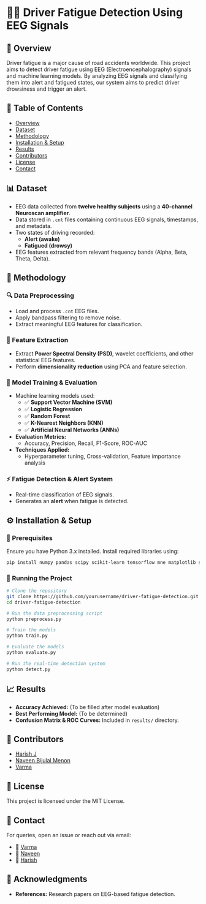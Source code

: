 # 🚗💤 Driver Fatigue Detection Using EEG Signals

## 📌 Overview
Driver fatigue is a major cause of road accidents worldwide. This project aims to detect driver fatigue using EEG (Electroencephalography) signals and machine learning models. By analyzing EEG signals and classifying them into alert and fatigued states, our system aims to predict driver drowsiness and trigger an alert.

## 📌 Table of Contents
- [Overview](#-overview)
- [Dataset](#-dataset)
- [Methodology](#-methodology)
- [Installation & Setup](#-installation--setup)
- [Results](#-results)
- [Contributors](#-contributors)
- [License](#-license)
- [Contact](#-contact)

## 📊 Dataset
- EEG data collected from **twelve healthy subjects** using a **40-channel Neuroscan amplifier**.
- Data stored in `.cnt` files containing continuous EEG signals, timestamps, and metadata.
- Two states of driving recorded:
  - **Alert (awake)**
  - **Fatigued (drowsy)**
- EEG features extracted from relevant frequency bands (Alpha, Beta, Theta, Delta).

## 🔬 Methodology
### 🔍 Data Preprocessing
- Load and process `.cnt` EEG files.
- Apply bandpass filtering to remove noise.
- Extract meaningful EEG features for classification.

### 🎯 Feature Extraction
- Extract **Power Spectral Density (PSD)**, wavelet coefficients, and other statistical EEG features.
- Perform **dimensionality reduction** using PCA and feature selection.

### 🤖 Model Training & Evaluation
- Machine learning models used:
  - ✅ **Support Vector Machine (SVM)**
  - ✅ **Logistic Regression**
  - ✅ **Random Forest**
  - ✅ **K-Nearest Neighbors (KNN)**
  - ✅ **Artificial Neural Networks (ANNs)**
- **Evaluation Metrics:**
  - Accuracy, Precision, Recall, F1-Score, ROC-AUC
- **Techniques Applied:**
  - Hyperparameter tuning, Cross-validation, Feature importance analysis

### ⚡ Fatigue Detection & Alert System
- Real-time classification of EEG signals.
- Generates an **alert** when fatigue is detected.

## ⚙️ Installation & Setup
### 🔧 Prerequisites
Ensure you have Python 3.x installed. Install required libraries using:
```bash
pip install numpy pandas scipy scikit-learn tensorflow mne matplotlib seaborn
```

### 🚀 Running the Project
```bash
# Clone the repository
git clone https://github.com/yourusername/driver-fatigue-detection.git
cd driver-fatigue-detection

# Run the data preprocessing script
python preprocess.py

# Train the models
python train.py

# Evaluate the models
python evaluate.py

# Run the real-time detection system
python detect.py
```

## 📈 Results
- **Accuracy Achieved:** (To be filled after model evaluation)
- **Best Performing Model:** (To be determined)
- **Confusion Matrix & ROC Curves:** Included in `results/` directory.

## 🤝 Contributors
- [Harish J](https://github.com/harishjanarth)
- [Naveen Bijulal Menon](https://github.com/naveenbijulalmenon)
- [Varma](https://github.com/justvarma)

## 📜 License
This project is licensed under the MIT License.

## 📧 Contact
For queries, open an issue or reach out via email:
- 📩 [Varma](mailto:simplyvarma648@gmail.com)
- 📩 [Naveen](mailto:naveenbijulalmenon@gmail.com)
- 📩 [Harish](mailto:harishjanarth@gmail.com)

## 🙏 Acknowledgments
- **References:** Research papers on EEG-based fatigue detection.

